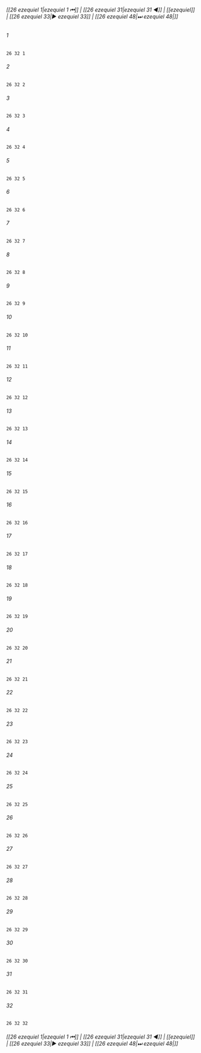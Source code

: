 
###### [[26 ezequiel 1|ezequiel 1 ⏮]] | [[26 ezequiel 31|ezequiel 31 ◀]] | [[ezequiel]] | [[26 ezequiel 33|▶ ezequiel 33]] | [[26 ezequiel 48|⏭ ezequiel 48|]]

###### 1
``` verse
26 32 1 
```
###### 2
``` verse
26 32 2 
```
###### 3
``` verse
26 32 3 
```
###### 4
``` verse
26 32 4 
```
###### 5
``` verse
26 32 5 
```
###### 6
``` verse
26 32 6 
```
###### 7
``` verse
26 32 7 
```
###### 8
``` verse
26 32 8 
```
###### 9
``` verse
26 32 9 
```
###### 10
``` verse
26 32 10 
```
###### 11
``` verse
26 32 11 
```
###### 12
``` verse
26 32 12 
```
###### 13
``` verse
26 32 13 
```
###### 14
``` verse
26 32 14 
```
###### 15
``` verse
26 32 15 
```
###### 16
``` verse
26 32 16 
```
###### 17
``` verse
26 32 17 
```
###### 18
``` verse
26 32 18 
```
###### 19
``` verse
26 32 19 
```
###### 20
``` verse
26 32 20 
```
###### 21
``` verse
26 32 21 
```
###### 22
``` verse
26 32 22 
```
###### 23
``` verse
26 32 23 
```
###### 24
``` verse
26 32 24 
```
###### 25
``` verse
26 32 25 
```
###### 26
``` verse
26 32 26 
```
###### 27
``` verse
26 32 27 
```
###### 28
``` verse
26 32 28 
```
###### 29
``` verse
26 32 29 
```
###### 30
``` verse
26 32 30 
```
###### 31
``` verse
26 32 31 
```
###### 32
``` verse
26 32 32 
```

###### [[26 ezequiel 1|ezequiel 1 ⏮]] | [[26 ezequiel 31|ezequiel 31 ◀]] | [[ezequiel]] | [[26 ezequiel 33|▶ ezequiel 33]] | [[26 ezequiel 48|⏭ ezequiel 48|]]


